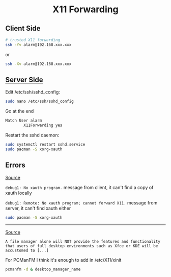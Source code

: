 <h1 align="center">X11 Forwarding</h1>

## Client Side

```bash
# trusted X11 forwarding
ssh -Yv alarm@192.168.xxx.xxx
```
or
```bash
ssh -Xv alarm@192.168.xxx.xxx
```

## [Server Side](https://stackoverflow.com/a/23033038)

Edit /etc/ssh/sshd_config:
```bash
sudo nano /etc/ssh/sshd_config
```
Go at the end
```bash
Match User alarm
        X11Forwarding yes
```
Restart the sshd daemon:
```bash
sudo systemctl restart sshd.service
sudo pacman -S xorg-xauth
```

## Errors

[Source](https://unix.stackexchange.com/questions/552601/no-xauth-program-cannot-forward-x11)

```debug1: No xauth program.```
message from client, it can't find a copy of xauth locally
 
 ```debug1: Remote: No xauth program; cannot forward X11.```
message from server, it can't find xauth either

```bash
sudo pacman -S xorg-xauth
```
---
[Source](https://wiki.archlinux.org/index.php/File_manager_functionality)

```A file manager alone will NOT provide the features and functionality that users of full desktop environments such as Xfce or KDE will be accustomed to [...]```

For PCManFM I think it's enough to add in /etc/X11/xinit
```bash
pcmanfm -d & desktop_manager_name
```
